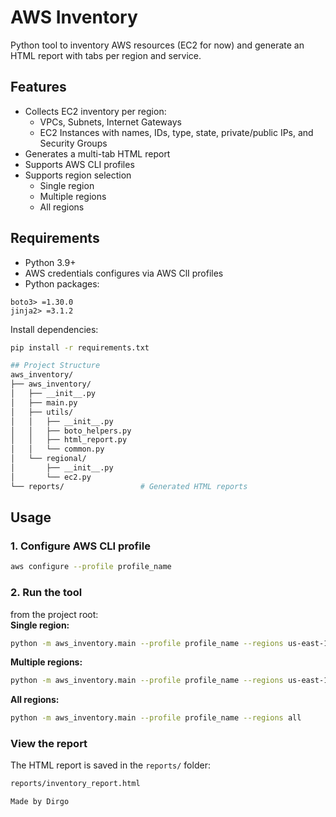 # AWS Inventory
Python tool to inventory AWS resources (EC2 for now) and generate an HTML report with tabs per region and service.

## Features
* Collects EC2 inventory per region:
    * VPCs, Subnets, Internet Gateways
    * EC2 Instances with names, IDs, type, state, private/public IPs, and Security Groups
* Generates a multi-tab HTML report
* Supports AWS CLI profiles
* Supports region selection
    * Single region
    * Multiple regions
    * All regions

## Requirements
* Python 3.9+
* AWS credentials configures via AWS ClI profiles
* Python packages:
```shell
boto3> =1.30.0
jinja2> =3.1.2
```
Install dependencies:
```bash
pip install -r requirements.txt
```
```bash
## Project Structure
aws_inventory/
├── aws_inventory/          
│   ├── __init__.py
│   ├── main.py              
│   ├── utils/
│   │   ├── __init__.py
│   │   ├── boto_helpers.py
│   │   ├── html_report.py
│   │   └── common.py       
│   └── regional/
│       ├── __init__.py
│       └── ec2.py
└── reports/                 # Generated HTML reports
```

## Usage
### 1. Configure AWS CLI profile
```bash
aws configure --profile profile_name
```
### 2. Run the tool
from the project root:  
**Single region:**
```bash
python -m aws_inventory.main --profile profile_name --regions us-east-1
```
**Multiple regions:**
```bash
python -m aws_inventory.main --profile profile_name --regions us-east-1,us-east-2
```
**All regions:**
```bash
python -m aws_inventory.main --profile profile_name --regions all
```
### View the report
The HTML report is saved in the `reports/` folder:
```bash
reports/inventory_report.html
```

`Made by Dirgo`
